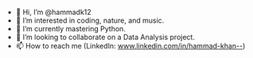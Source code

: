 - 👋 Hi, I’m @hammadk12
- 👀 I’m interested in coding, nature, and music.
- 🌱 I’m currently mastering Python.
- 💞️ I’m looking to collaborate on a Data Analysis project.
- 📫 How to reach me (LinkedIn: www.linkedin.com/in/hammad-khan--)

<!---
hammadk12/hammadk12 is a ✨ special ✨ repository because its `README.md` (this file) appears on your GitHub profile.
You can click the Preview link to take a look at your changes.
--->
